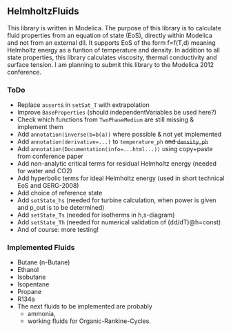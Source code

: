 ## HelmholtzFluids
This library is written in Modelica.
The purpose of this library is to calculate fluid properties from an equation of state (EoS), directly within Modelica and not from an external dll.
It supports EoS of the form f=f(T,d) meaning Helmholtz energy as a funtion of temperature and density.
In addition to all state properties, this library calculates viscosity, thermal conductivity and surface tension.
I am planning to submit this library to the Modelica 2012 conference.

### ToDo
* Replace `assert`s in `setSat_T` with extrapolation
* Improve `BaseProperties` (should independentVariables be used here?)
* Check which functions from `TwoPhaseMedium` are still missing & implement them
* Add `annotation(inverse(b=b(a))` where possible & not yet implemented
* Add `annotation(derivative=...)` to `temperature_ph` ~~and `density_ph`~~
* Add `annotation(Documentation(info=...html...))` using copy+paste from conference paper
* Add non-analytic critical terms for residual Helmholtz energy (needed for water and CO2)
* Add hyperbolic terms for ideal Helmholtz energy (used in short technical EoS and GERG-2008)
* Add choice of reference state
* Add `setState_hs` (needed for turbine calculation, when power is given and p_out is to be determined)
* Add `setState_Ts` (needed for isotherms in h,s-diagram)
* Add `setState_Th` (needed for numerical validation of (dd/dT)@h=const)
* And of course: more testing!
  
  
### Implemented Fluids
* Butane (n-Butane)
* Ethanol
* Isobutane
* Isopentane
* Propane
* R134a
* The next fluids to be implemented are probably 
  * ammonia,
  * working fluids for Organic-Rankine-Cycles.